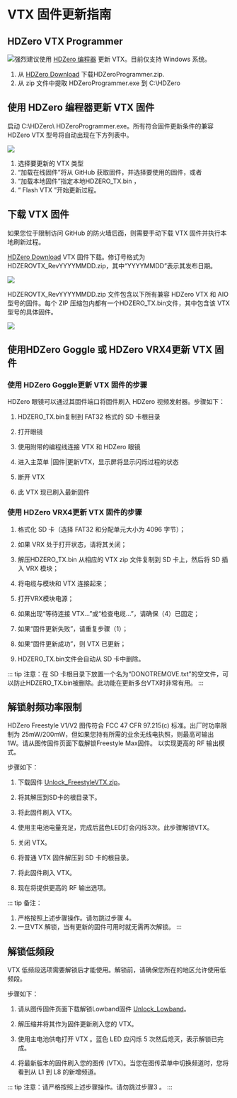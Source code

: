 # VTX 固件更新指南
## HDZero VTX Programmer

<img src="/media/image24.png" id="image21">强烈建议使用 [HDZero 编程器](https://item.taobao.com/item.htm?id=923351151370) 更新 VTX。目前仅支持 Windows 系统。

1. 从 [HDZero Download](https://www.alipan.com/s/WdoCPa2odz5) 下载HDZeroProgrammer.zip.    
2. 从 zip 文件中提取 HDZeroProgrammer.exe 到 C:\HDZero


## 使用 HDZero 编程器更新 VTX 固件

启动 C:\HDZero\ HDZeroProgrammer.exe。所有符合固件更新条件的兼容 HDZero VTX 型号将自动出现在下方列表中。

<img src="/media/image25.png" id="image22">

1. 选择要更新的 VTX 类型
2. “加载在线固件”将从 GitHub 获取固件，并选择要使用的固件，或者
3. “加载本地固件”指定本地HDZERO_TX.bin ，
4. “ Flash VTX ”开始更新过程。

## 下载 VTX 固件

如果您位于限制访问 GitHub 的防火墙后面，则需要手动下载 VTX 固件并执行本地刷新过程。

[HDZero Download](https://www.alipan.com/s/WdoCPa2odz5) VTX 固件下载。修订号格式为 HDZEROVTX_RevYYYYMMDD.zip，其中“YYYYMMDD”表示其发布日期。

<img src="/media/image26.png" id="image23">

HDZEROVTX_RevYYYYMMDD.zip 文件包含以下所有兼容 HDZero VTX 和 AIO 型号的固件。每个 ZIP 压缩包内都有一个HDZERO_TX.bin文件，其中包含该 VTX 型号的具体固件。

<img src="/media/image27.png" id="image24">

## 使用HDZero Goggle 或 HDZero VRX4更新 VTX 固件

### 使用 HDZero Goggle更新 VTX 固件的步骤

HDZero 眼镜可以通过其固件端口将固件刷入 HDZero 视频发射器。步骤如下：

1. HDZERO_TX.bin复制到 FAT32 格式的 SD 卡根目录

2. 打开眼镜

3. 使用附带的编程线连接 VTX 和 HDZero 眼镜

4. 进入主菜单 |固件|更新VTX，显示屏将显示闪烁过程的状态

5. 断开 VTX

6. 此 VTX 现已刷入最新固件

### 使用 HDZero VRX4更新 VTX 固件的步骤

1. 格式化 SD 卡（选择 FAT32 和分配单元大小为 4096 字节）；

2. 如果 VRX 处于打开状态，请将其关闭；

3. 解压HDZERO_TX.bin 从相应的 VTX zip 文件复制到 SD 卡上，然后将 SD 插入 VRX 模块；

4. 将电缆与模块和 VTX 连接起来；

5. 打开VRX模块电源；

6. 如果出现“等待连接 VTX…”或“检查电缆…”，请确保（4）已固定；

7. 如果“固件更新失败”，请重复步骤（1）；

8. 如果“固件更新成功”，则 VTX 已更新；

9. HDZERO_TX.bin文件会自动从 SD 卡中删除。

::: tip
注意：在 SD 卡根目录下放置一个名为“DONOTREMOVE.txt”的空文件，可以防止HDZERO_TX.bin被删除。此功能在更新多台VTX时非常有用。
:::

## 解锁射频功率限制


HDZero Freestyle V1/V2 图传符合 FCC 47 CFR 97.215(c) 标准。出厂时功率限制为 25mW/200mW，但如果您持有所需的业余无线电执照，则最高可输出 1W。请从图传固件页面下载解锁Freestyle Max固件。 以实现更高的 RF 输出模式。

步骤如下：

1. 下载固件 [Unlock_FreestyleVTX.zip](https://www.alipan.com/s/WdoCPa2odz5)。

2. 将其解压到SD卡的根目录下。

3. 将此固件刷入 VTX。

4. 使用主电池电量充足，完成后蓝色LED灯会闪烁3次。此步骤解锁VTX。

5. 关闭 VTX。

6. 将普通 VTX 固件解压到 SD 卡的根目录。

7. 将此固件刷入 VTX。

8. 现在将提供更高的 RF 输出选项。

::: tip
备注：

1. 严格按照上述步骤操作。请勿跳过步骤 4。
2. 一旦VTX 解锁，当有更新的固件可用时就无需再次解锁。
:::

## 解锁低频段

VTX 低频段选项需要解锁后才能使用。解锁前，请确保您所在的地区允许使用低频段。

步骤如下：

1. 请从图传固件页面下载解锁Lowband固件 [Unlock_Lowband](https://www.alipan.com/s/WdoCPa2odz5)。

2. 解压缩并将其作为固件更新刷入您的 VTX。

3. 使用主电池供电打开 VTX 。蓝色 LED 应闪烁 5 次然后熄灭，表示解锁已完成。

4. 将最新版本的固件刷入您的图传 (VTX)。当您在图传菜单中切换频道时，您将看到从 L1 到 L8 的新增频道。

::: tip
注意：请严格按照上述步骤操作。请勿跳过步骤3 。
:::
